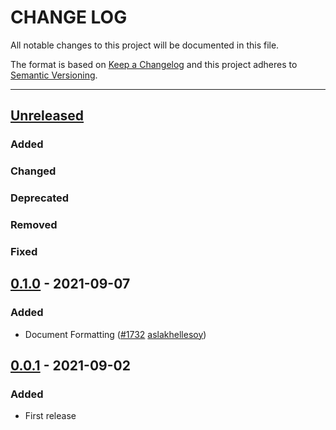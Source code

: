 # CHANGE LOG
All notable changes to this project will be documented in this file.

The format is based on [Keep a Changelog](http://keepachangelog.com/)
and this project adheres to [Semantic Versioning](http://semver.org/).

----
## [Unreleased]

### Added

### Changed

### Deprecated

### Removed

### Fixed

## [0.1.0] - 2021-09-07

### Added

* Document Formatting
  ([#1732](https://github.com/cucumber/common/pull/1732)
   [aslakhellesoy])

## [0.0.1] - 2021-09-02

### Added

* First release

<!-- Releases -->
[Unreleased]: https://github.com/cucumber/common/compare/monaco/v0.1.0...main
[0.1.0]:      https://github.com/cucumber/common/compare/monaco/v0.0.1...v0.1.0
[0.0.1]:      https://github.com/cucumber/common/tree/monaco/v0.0.1

<!-- Contributors in alphabetical order -->
[aslakhellesoy]:    https://github.com/aslakhellesoy
